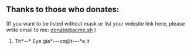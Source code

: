 ## Thanks to those who donates:

(If you want to be listed without mask or list your website link here, please write email to me: donate@acme.sh )

1. Th*--* Eye  gia*---*ca@t*---*e.it


